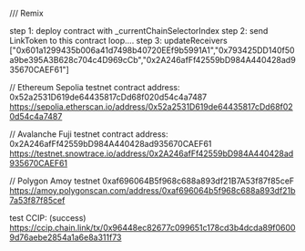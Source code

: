 /// Remix

step 1: deploy contract with _currentChainSelectorIndex
step 2: send LinkToken to this contract
loop....
step 3: updateReceivers
["0x601a1299435b006a41d7498b40720EEf9b5991A1","0x793425DD140f50a9be395A3B628c704c4D969cCb","0x2A246afFf42559bD984A440428ad935670CAEF61"]

// Ethereum Sepolia testnet
contract address: 0x52a2531D619de64435817cDd68f020d54c4a7487
https://sepolia.etherscan.io/address/0x52a2531D619de64435817cDd68f020d54c4a7487


// Avalanche Fuji testnet
contract address: 0x2A246afFf42559bD984A440428ad935670CAEF61
https://testnet.snowtrace.io/address/0x2A246afFf42559bD984A440428ad935670CAEF61

// Polygon Amoy testnet
0xaf696064B5f968c688a893df21B7A53f87f85ceF
https://amoy.polygonscan.com/address/0xaf696064b5f968c688a893df21b7a53f87f85cef



test CCIP: (success)
https://ccip.chain.link/tx/0x96448ec82677c099651c178cd3b4dcda89f06009d76aebe2854a1a6e8a311f73


